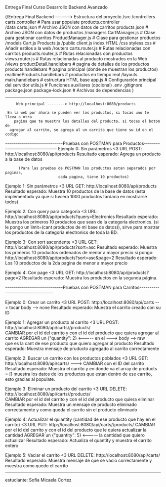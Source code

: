 Entrega Final Curso Desarrollo Backend Avanzado

(/Entrega Final Backend ------> Estructura del proyecto
   /src
        /controllers
            carts.controller              # Para usar populate
            products.controller           
       /data
            carts.json                    # Archivo JSON con datos de carritos
            products.json                 # Archivo JSON con datos de productos
        /managers
            CartManager.js                # Clase para gestionar carritos
            ProductManager.js             # Clase para gestionar productos
        /models 
            Cart.js
            Products.js
       /public 
            client.js
            index.HTML
            /css
               styless.css                # Añadir estilos a la web
       /routers
            carts.router.js               # Rutas relacionadas con carritos
            products.router.js            # Rutas relacionadas con productos
            views.router.js               # Rutas relacionadas al producto mostrados en la Web
       /views
            productDetail.handlebars      # pagina de detalles de los productos
            products.handlebars           # pagina principal (donde se muestran los productos)
            realtimeProducts.handlebars   # productos en tiempo real 
            /layouts
                main.handlebars           # estructura HTML base
    app.js                                # Configuración principal del servidor
    utils.js                              # Funciones auxiliares (opcional)
    .env
.gitignore
package.json 
package-lock.json                          # Archivos de dependencias  )

-------------------------------------------------------------------------------------------------

         Web principal --------> http://localhost:8080/products

     En la web por ahora se pueden ver los productos, si tocas uno te lleva a otra 
        pagina que te muestra los detalles del producto, si tocas el boton de
      agregar al carrito, se agrega al un carrito que tiene su id en el codigo

-----------------------------Pruebas con POSTMAN para Productos----------------------------------
Ejemplo 0: Sin parámetros <3
URL POST: http://localhost:8080/api/products
Resultado esperado: Agrega un producto a la base de datos 

          (Para las pruebas de POSTMAN los productos estan separados por paginas,
                            cada pagina, tiene 10 productos)

Ejemplo 1: Sin parámetros   <3
URL GET: http://localhost:8080/api/products
Resultado esperado: Muestra 10 productos de la base de datos (esta implementado ya que si tuviera 1000 productos tardaria en mostrarse todos)

Ejemplo 2: Con query para categoría <3
URL: http://localhost:8080/api/products?query=Electronics
Resultado esperado: Muestra los primeros 10 productos que sean de la categoría electronics. 
(si le pongo un limit=(cant productos de mi base de datos)), sirve para mostrar los productos de la categoria electronics de toda la BD.

Ejemplo 3: Con sort ascendente    <3
URL GET: http://localhost:8080/api/products?sort=asc
Resultado esperado: Muestra los primeros 10 productos ordenados de menor a mayor precio
               si pongo: http://localhost:8080/api/products?sort=asc&page=2
               Resultado esperado: Los 10 productos de la 2da pagina de menor a mayor precio

Ejemplo 4: Con page      <3
URL GET: http://localhost:8080/api/products?page=2
Resultado esperado: Muestra los productos en la segunda página.

-----------------------------Pruebas con POSTMAN para Carritos----------------------------------

Ejemplo 0:  Crear un carrito <3
URL POST: http://localhost:8080/api/carts       --> tocar body --> none
Resultado esperado: Muestra el carrito creado con su ID

Ejemplo 1: Agregar un producto al carrito <3
URL POST: http://localhost:8080/api/carts/<cid>/products/<pid>    
         CAMBIAR <sid> por el id del carrito y <pid> con el id del producto que quiera agregar al carrito
         AGREGAR un {"quantity": 2} <----- en el ---> body --> raw   
         que es la cant de ese producto que quiero agregar al producto
Resultado esperado: Muestra mensaje de pruducto agregado al carrito correctamente

Ejemplo 2: Buscar un carrito con los productos poblados   <3
URL GET:  http://localhost:8080/api/carts/<sid>     ---> CAMBIAR <sid> con el ID del carrito
Resultado esperado: Muestra el carrito y en donde va el array de products = []    muestra los datos de los productos que estan dentro de ese carrito, esto gracias al populate.

Ejemplo 3: Eliminar un producto del carrito   <3
URL DELETE:   http://localhost:8080/api/carts/<cid>/products/<pid>    
         CAMBIAR <sid> por el id del carrito y <pid> con el id del producto que quiera eliminar
Resultado esperado: Muestra un mensaje de producto eliminado correctamente y como queda el carrito sin el producto eliminado

Ejemplo 4: Actualizar el quiantity (cantidad de ese producto que hay en el carrito) <3
URL PUT:   http://localhost:8080/api/carts/<cid>/products/<pid>
           CAMBIAR <sid> por el id del carrito y <pid> con el id del producto que le quiera actualizar la cantidad 
           AGREGAR un {"quantity": 5} <----- la cantidad que quiero actualizar 
Resultado esperado: Actualiza el quantity y muestra el carrito entero

Ejemplo 5: Vaciar el carrito <3
URL DELETE:   http://localhost:8080/api/carts/<cid>
Resultado esperado: Muestra mensaje de que se vacio correctamente y muestra como quedo el carrito

------------------------------------------------------------------------------------------------
estudiante: Sofía Micaela Cortez
                             

